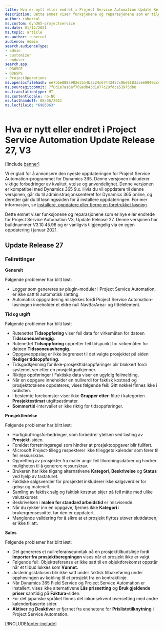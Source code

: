 ```yaml
---
title: Hva er nytt eller endret i Project Service Automation Update Release 27, V3
description: Dette emnet viser funksjonene og reparasjonene som er tilgjengelig i Project Service Automation Update Release 27, V3.
author: ruhercul
ms.custom: dyn365-projectservice
ms.date: 01/12/2021
ms.topic: article
ms.author: ruhercul
audience: Admin
search.audienceType:
- admin
- customizer
- enduser
search.app:
- D365CE
- D365PS
- ProjectOperations
ms.openlocfilehash: ee7bbe888a982e3554ba524c67442437c9be9183a5ee0940ccc3261b4a4992e7
ms.sourcegitcommit: 7f8d1e7a16af769adb43d1877c28fdce53975db8
ms.translationtype: HT
ms.contentlocale: nb-NO
ms.lasthandoff: 08/06/2021
ms.locfileid: "6985063"
---
```

# <a name="whats-new-or-changed-in-project-service-automation-update-release-27-v3"></a>Hva er nytt eller endret i Project Service Automation Update Release 27, V3

[!include [banner](../includes/psa-now-project-operations.md)]

Vi er glad for å annonsere den nyeste oppdateringen for Project Service Automation-programmet for Dynamics 365. Denne versjonen inkluderer viktige forbedringer av kvalitet, ytelse og anvendelighet. Denne versjonen er kompatibel med Dynamics 365 9.x. Hvis du vil oppdatere til denne versjonen, går du til administrasjonssenteret for Dynamics 365 online, og deretter går du til løsningssiden for å installere oppdateringen. For mer informasjon, se [Installere, oppdatere eller fjerne en foretrukket løsning](/power-platform/admin/install-remove-preferred-solution).

Dette emnet viser funksjonene og reparasjonene som er nye eller endrede for Project Service Automation V3, Update Release 27. Denne versjonen har buildnummer V3.10.45.98 og er vanligvis tilgjengelig via en egen oppdatering i januar 2021.

## <a name="update-release-27"></a>Update Release 27

### <a name="bug-fixes"></a>Feilrettinger

**Generelt**

Følgende problemer har blitt løst:

- Logger som genereres av plugin-moduler i Project Service Automation, er ikke satt til automatisk sletting.
- Automatisk oppgradering mislykkes fordi Project Service Automation-løsningen inneholder et eldre null NavBarArea- og tittelelement.

**Tid og utgift**

Følgende problemer har blitt løst:

- Rutenettet **Tidsoppføring** viser feil data for virkemåten for datoen **Tidssoneuavhengig**.
- Rutenettet **Tidsoppføring** oppretter feil tidspunkt for virkemåten for datoen **Tidssoneuavhengig**.
- Oppgaveoppslag er ikke begrenset til det valgte prosjektet på siden **Rediger tidsoppføring**.
- Tidsgodkjenning for ikke-prosjekttidsoppføringer blir blokkert fordi systemet ser etter en prosjektgodkjenner.
- Riktige oppføringer i Faktiske data viser en ugyldig feilmelding.
- Når en oppgave inneholder en nullverdi for faktisk kostnad og prosjekttotalene oppdateres, vises følgende feil: Gitt nøkkel finnes ikke i ordlisten.
- I bestemte forekomster viser ikke **Grupper etter**-filtre i kategorien **Prosjektestimat** utgiftsestimater.
- **Sommertid**-intervallet er ikke riktig for tidsoppføringer.

**Prosjektledelse**

Følgende problemer har blitt løst:

- Hurtigbufringsforbedringer, som forbedrer ytelsen ved lasting av **Prosjekt**-siden.
- Foreldet forretningsregel som hindrer at prosjektoppgaver blir fullført.
- Microsoft Project-tillegg respekterer ikke tilleggets kalender som fører til feil ressurskrav.
- Oppretting av prosjekter fra maler angir feil tilordningsdatoer og hindrer muligheten til å generere ressurskrav.
- Brukeren har ikke tilgang alternativene **Kategori**, **Beskrivelse** og **Status** ved hjelp av tastaturet.
- Faktiske salgsverdier for prosjektet inkluderer ikke salgsverdier for gebyr og materiell.
- Samling av faktisk salg og faktisk kostnad skjer på feil måte med ulike valutakurser.
- Beskrivelsen i **malen for standard arbeidstid** er misvisende.
- Når du rykker inn en oppgave, fjernes ikke **Kategori** i brukergrensesnittet før den er oppdatert.
- Manglende validering for å sikre at et prosjekt flyttes utover sluttdatoen, er ikke tillatt.

**Sales**

Følgende problemer har blitt løst:

- Det genereres et nullreferanseunntak på en prosjekttilbudslinje fordi **Importer fra prosjektberegningen** vises når et prosjekt ikke er valgt.
- Følgende feil: Objektreferanse er ikke satt til en objektforekomst oppstår når et tilbud lukkes som **Vunnet**.
- Justeringsstatusen blir ikke satt under faktisk tilbakeføring under opphevingen av kobling til et prosjekt fra en kontraktlinje.
- Når Dynamics 365 Field Service og Project Service Automation er installert, vises ikke alternativene **Lås prissetting** og **Bruk gjeldende priser** samtidig på **Faktura**-siden.
- For det japanske språket finnes det inkonsekvent oversetting med andre kalenderbaserte sider.
- **Aktiver** og **Deaktiver** er fjernet fra enehetene for **Prislistetilknytning** i Project Service Automation.


[!INCLUDE[footer-include](../includes/footer-banner.md)]
